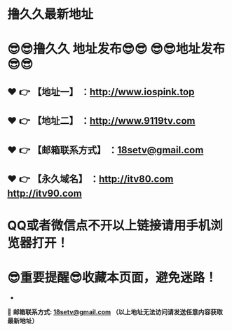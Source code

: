 # 撸久久最新地址
:sunglasses::sunglasses:撸久久 地址发布:sunglasses::sunglasses:
:sunglasses::sunglasses:地址发布:sunglasses::sunglasses:
==
:heart: :point_right: 【地址一】 ：http://www.iospink.top
------
:heart: :point_right: 【地址二】 ：http://www.9119tv.com
------
:heart: :point_right: 【邮箱联系方式】 ：18setv@gmail.com
------
:heart: :point_right: 【永久域名】 ：http://itv80.com  http://itv90.com
------
# QQ或者微信点不开以上链接请用手机浏览器打开！
:sunglasses:重要提醒:sunglasses:收藏本页面，避免迷路！
==
-
:e-mail: __邮箱联系方式: 18setv@gmail.com （以上地址无法访问请发送任意内容获取最新地址）__
